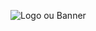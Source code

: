 ![Logo ou Banner](https://www.mundojs.com.br/wp-content/uploads/2020/06/deno-1232x693.png)
<p align="center">
  <imp src="https://deno.land/images/deno_logo.png" alt="Logo com html"/> 
</p>
